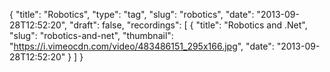 {
  "title": "Robotics",
  "type": "tag",
  "slug": "robotics",
  "date": "2013-09-28T12:52:20",
  "draft": false,
  "recordings": [
    {
      "title": "Robotics and .Net",
      "slug": "robotics-and-net",
      "thumbnail": "https://i.vimeocdn.com/video/483486151_295x166.jpg",
      "date": "2013-09-28T12:52:20"
    }
  ]
}